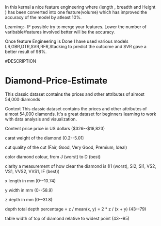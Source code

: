 In this kernal a nice feature engineering where (length , breadth and Height ) has been converted into one feature(volume) which has improved the accuracy of the model by atleast 10%.

Learning:- IF possible try to merge your features. Lower the number of varibable/features involved better will be the accuracy.

Once feature Engineering is Done I have used various models LR,GBR,DTR,SVR,RFR,Stacking to predict the outcome and SVR gave a better result of 98%.


#DESCRIPTION
# Diamond-Price-Estimate
This classic dataset contains the prices and other attributes of almost 54,000 diamonds

Context
This classic dataset contains the prices and other attributes of almost 54,000 diamonds. It's a great dataset for beginners learning to work with data analysis and visualization.

Content
price price in US dollars (\$326--\$18,823)

carat weight of the diamond (0.2--5.01)

cut quality of the cut (Fair, Good, Very Good, Premium, Ideal)

color diamond colour, from J (worst) to D (best)

clarity a measurement of how clear the diamond is (I1 (worst), SI2, SI1, VS2, VS1, VVS2, VVS1, IF (best))

x length in mm (0--10.74)

y width in mm (0--58.9)

z depth in mm (0--31.8)

depth total depth percentage = z / mean(x, y) = 2 * z / (x + y) (43--79)

table width of top of diamond relative to widest point (43--95)
